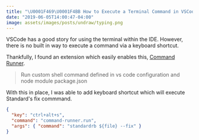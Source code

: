 ```yaml
---
title: "\U0001F469‍\U0001F4BB How to Execute a Terminal Command in VSCode"
date: "2019-06-05T14:00:47-04:00"
image: assets/images/posts/undraw/typing.png
---
```


VSCode has a good story for using the terminal within the IDE. However, there is no built in way to execute a command via a keyboard shortcut.

<!--more-->

Thankfully, I found an extension which easily enables this, [Command Runner](https://marketplace.visualstudio.com/items?itemName=edonet.vscode-command-runner).

> Run custom shell command defined in vs code configuration and node module package.json

With this in place, I was able to add keyboard shortcut which will execute Standard's fix commmand.

```json
{
  "key": "ctrl+alt+s",
  "command": "command-runner.run",
  "args": { "command": "standardrb ${file} --fix" }
}
```
